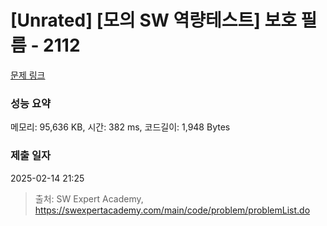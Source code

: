 # [Unrated] [모의 SW 역량테스트] 보호 필름 - 2112 

[문제 링크](https://swexpertacademy.com/main/code/problem/problemDetail.do?contestProbId=AV5V1SYKAaUDFAWu) 

### 성능 요약

메모리: 95,636 KB, 시간: 382 ms, 코드길이: 1,948 Bytes

### 제출 일자

2025-02-14 21:25



> 출처: SW Expert Academy, https://swexpertacademy.com/main/code/problem/problemList.do